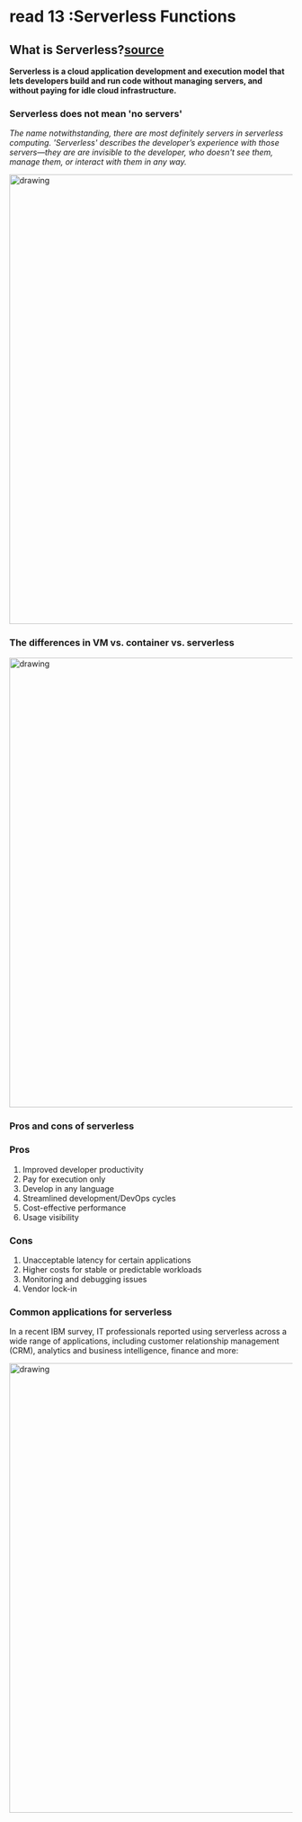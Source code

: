 # read 13 :Serverless Functions

## What is Serverless?[source](https://www.ibm.com/cloud/learn/serverless)

**Serverless is a cloud application development and execution model that lets developers build and run code without managing servers, and without paying for idle cloud infrastructure.**

### Serverless does not mean 'no servers'
*The name notwithstanding, there are most definitely servers in serverless computing. 'Serverless' describes the developer’s experience with those servers—they are are invisible to the developer, who doesn't see them, manage them, or interact with them in any way.*

<img src="https://1.cms.s81c.com/sites/default/files/2021-04-22/comparison_new.png" alt="drawing" style="width:800px;"/>

<br>

### The differences in VM vs. container vs. serverless

<img src="https://cdn.ttgtmedia.com/rms/onlineImages/server_virt-vms_containers_serverless_computing-f.png" alt="drawing" style="width:800px;"/>

<br>

### Pros and cons of serverless

### Pros
1. Improved developer productivity
2. Pay for execution only
3. Develop in any language
4. Streamlined development/DevOps cycles
5. Cost-effective performance
6. Usage visibility

### Cons
1. Unacceptable latency for certain applications
2. Higher costs for stable or predictable workloads
3. Monitoring and debugging issues
4. Vendor lock-in
   
### Common applications for serverless
In a recent IBM survey, IT professionals reported using serverless across a wide range of applications, including customer relationship management (CRM), analytics and business intelligence, finance and more:

<img src="https://1.cms.s81c.com/sites/default/files/2021-04-20/common_application.png" alt="drawing" style="width:800px;"/>


<br>


